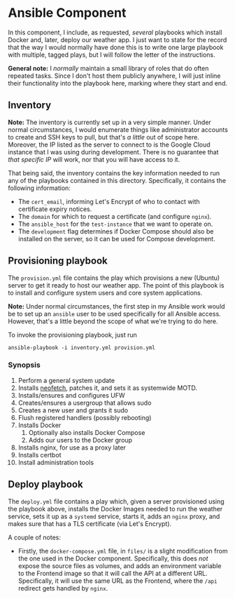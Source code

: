 # Ansible Component

In this component, I include, as requested, _several_ playbooks which install Docker
and, later, deploy our weather app. I just want to state for the record that the way I
would normally have done this is to write one large playbook with multiple, tagged
plays, but I will follow the letter of the instructions.

**General note:** I _normally_ maintain a small library of roles that do often repeated
tasks. Since I don't host them publicly anywhere, I will just inline their functionality
into the playbook here, marking where they start and end.

## Inventory

**Note:** The inventory is currently set up in a very simple manner. Under normal
circumstances, I would enumerate things like administrator accounts to create and SSH
keys to pull, but that's _a little_ out of scope here. Moreover, the IP listed as the
server to connect to is the Google Cloud instance that I was using during development.
There is no guarantee that _that specific IP_ will work, nor that you will have access
to it.

That being said, the inventory contains the key information needed to run any of the
playbooks contained in this directory. Specifically, it contains the following
information:

* The `cert_email`, informing Let's Encrypt of who to contact with certificate expiry
  notices.
* The `domain` for which to request a certificate (and configure `nginx`).
* The `ansible_host` for the `test-instance` that we want to operate on.
* The `development` flag determines if Docker Compose should also be installed on the
  server, so it can be used for Compose development.

## Provisioning playbook

The `provision.yml` file contains the play which provisions a new (Ubuntu) server to get
it ready to host our weather app. The point of this playbook is to install and configure
system users and core system applications.

**Note:** Under normal circumstances, the first step in my Ansible work would be to set
up an `ansible` user to be used specifically for all Ansible access. However, that's a
little beyond the scope of what we're trying to do here.

To invoke the provisioning playbook, just run
```
ansible-playbook -i inventory.yml provision.yml
```

### Synopsis

1. Perform a general system update
2. Installs [neofetch](https://github.com/dylanaraps/neofetch), patches it, and sets it
   as systemwide MOTD.
3. Installs/ensures and configures UFW
4. Creates/ensures a usergroup that allows sudo
5. Creates a new user and grants it sudo
6. Flush registered handlers (possibly rebooting)
7. Installs Docker
   1. Optionally also installs Docker Compose
   2. Adds our users to the Docker group
8. Installs nginx, for use as a proxy later
9. Installs certbot
10. Install administration tools


## Deploy playbook

The `deploy.yml` file contains a play which, given a server provisioned using the
playbook above, installs the Docker Images needed to run the weather service, sets it up
as a `systemd` service, starts it, adds an `nginx` proxy, and makes sure that has a TLS
certificate (via Let's Encrypt).

A couple of notes:
* Firstly, the `docker-compose.yml` file, in `files/` is a slight modification from the
  one used in the Docker component. Specifically, this does _not_ expose the source
  files as volumes, and adds an environment variable to the Frontend image so that it
  will call the API at a different URL. Specifically, it will use the same URL as the
  Frontend, where the `/api` redirect gets handled by `nginx`.
